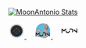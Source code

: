 <!--- 
[![GitHub Status](https://github-readme-stats.vercel.app/api?username=MoonAntonio&&show_icons=true&theme=tokyonight)](https://moonantonio.github.io/)
<p align="center">
  <a href="https://github.com/MoonAntonio" class="rich-diff-level-one">
    <img src="https://github-readme-stats.vercel.app/api?username=MoonAntonio&title_color=333&text_color=777" alt="MoonAntonio Stats" >
  </a>
</p>
-->

<p align="center">
  <a href="https://github.com/MoonAntonio" class="rich-diff-level-one">
    <img src="https://github-readme-stats.vercel.app/api?username=MoonAntonio&&show_icons=true&theme=tokyonight" alt="MoonAntonio Stats" >
  </a>
</p>

<p align="center">
  <a href="https://moonantonio.github.io/">
    <img src="https://github.com/MoonAntonio/MoonAntonio/blob/master/Icon01.png?raw=true" width="32px"/>
  </a>
  &emsp;
  <a href="https://moonantonio.github.io/portfolio/">
    <img src="https://github.com/MoonAntonio/MoonAntonio/blob/master/Icon02.png?raw=true" width="32px"/>
  </a>
  &emsp;
  <a href="https://twitter.com/AntonioMoonNull">
    <img src="https://github.com/MoonAntonio/MoonAntonio/blob/master/Icon03.png?raw=true" width="32px"/>
  </a>
  <!--- <br><br>
  <strong>Check out my work below!</strong>
  <br><br>
  <a href="https://badges.pufler.dev">
    <img src="https://badges.pufler.dev/visits/MoonAntonio/MoonAntonio?style=flat-square&color=black&logo=github">
  </a>-->
</p>
